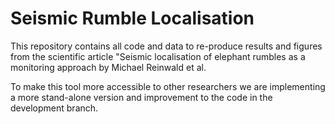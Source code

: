 # Seismic Rumble Localisation
This repository contains all code and data to re-produce results and figures from the scientific article "Seismic localisation of elephant rumbles as a monitoring approach by Michael Reinwald et al.

To make this tool more accessible to other researchers we are implementing a more stand-alone version and improvement to the code in the development branch.
